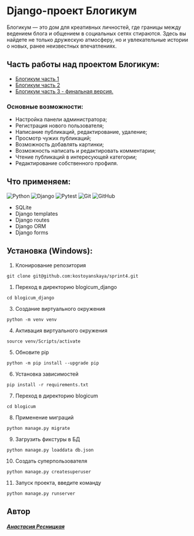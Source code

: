#  Django-проект Блогикум
Блогикум — это дом для креативных личностей, где границы между ведением блога и общением в социальных сетях стираются. Здесь вы найдете не только дружескую атмосферу, но и увлекательные истории о новых, ранее неизвестных впечатлениях.

## Часть работы над проектом Блогикум:

- [Блогикум часть 1](https://github.com/kostoyanskaya/blogicum_first_part)
- [Блогикум часть 2](https://github.com/kostoyanskaya/blogicum_second_part)
- [Блогикум часть 3 - финальная версия.](https://github.com/kostoyanskaya/blogicum_django)

### Основные возможности:

- Настройка панели администратора;
- Регистрация нового пользователя;
- Написание публикаций, редактирование, удаление;
- Просмотр чужих публикаций;
- Возможность добавлять картинки;
- Возможность написать и редактировать комментарии;
- Чтение публикаций в интересующей категории;
- Редактирование собственного профиля.
## Что применяем:
![Python](https://img.shields.io/badge/Python-14354C?style=for-the-badge&logo=python&logoColor=white)
![Django](https://img.shields.io/badge/-Django-092E20?logo=django&logoColor=white)
![Pytest](https://img.shields.io/badge/-Pytest-0A9EDC?logo=pytest&logoColor=white)
![Git](https://img.shields.io/badge/-Git-F05032?logo=git&logoColor=white)
![GitHub](https://img.shields.io/badge/-GitHub-181717?logo=github&logoColor=white)
* SQLite
* Django templates
* Django routes
* Django ORM
* Django forms

## Установка (Windows):

1. Клонирование репозитория

```
git clone git@github.com:kostoyanskaya/sprint4.git
```

1. Переход в директорию blogicum_django

```
cd blogicum_django
```

3. Создание виртуального окружения

```
python -m venv venv
```

4. Активация виртуального окружения

```
source venv/Scripts/activate
```

5. Обновите pip

```
python -m pip install --upgrade pip
```

6. Установка зависимостей

```
pip install -r requirements.txt
```

7. Переход в директорию blogicum

```
cd blogicum
```

8. Применение миграций

```
python manage.py migrate
```

9. Загрузить фикстуры в БД

```
python manage.py loaddata db.json
```

10. Создать суперпользователя

```
python manage.py createsuperuser
```

11. Запуск проекта, введите команду

```
python manage.py runserver
```

## Автор
#### [_Анастасия Ресницкая_](https://github.com/kostoyanskaya/)
